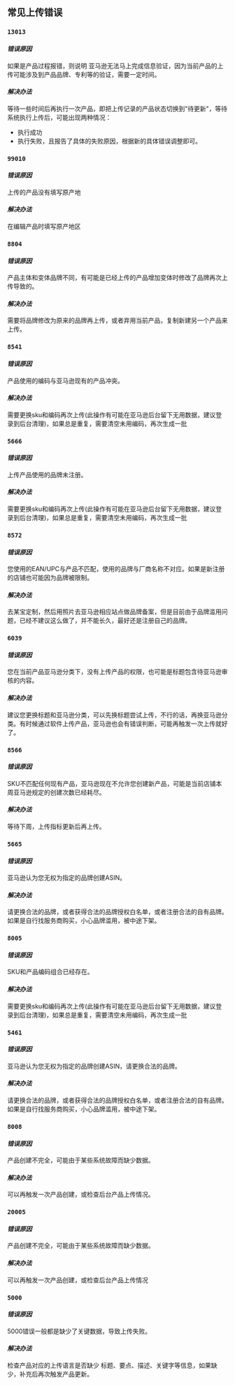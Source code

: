 ## 常见上传错误
### `13013`
#### *错误原因*
如果是产品过程报错，则说明 亚马逊无法马上完成信息验证，因为当前产品的上传可能涉及到产品品牌、专利等的验证，需要一定时间。
#### *解决办法*
等待一些时间后再执行一次产品，即把上传记录的产品状态切换到"待更新"，等待系统执行上传后，可能出现两种情况：
 - 执行成功
 - 执行失败，且报告了具体的失败原因，根据新的具体错误调整即可。

### `99010`
#### *错误原因*
上传的产品没有填写原产地
#### *解决办法*
在编辑产品时填写原产地区

### `8804`
#### *错误原因*
产品主体和变体品牌不同，有可能是已经上传的产品增加变体时修改了品牌再次上传导致的。
#### *解决办法*
需要将品牌修改为原来的品牌再上传，或者弃用当前产品，复制新建另一个产品来上传。

### `8541`
#### *错误原因*
产品使用的编码与亚马逊现有的产品冲突。
#### *解决办法*
需要更换sku和编码再次上传(此操作有可能在亚马逊后台留下无用数据，建议登录到后台清理)，如果总是重复，需要清空未用编码，再次生成一批

### `5666`
#### *错误原因*
上传产品使用的品牌未注册。
#### *解决办法*
需要更换sku和编码再次上传(此操作有可能在亚马逊后台留下无用数据，建议登录到后台清理)，如果总是重复，需要清空未用编码，再次生成一批

### `8572`
#### *错误原因*
您使用的EAN/UPC与产品不匹配，使用的品牌与厂商名称不对应。如果是新注册的店铺也可能因为品牌被限制。
#### *解决办法*
去某宝定制，然后用照片去亚马逊相应站点做品牌备案，但是目前由于品牌滥用问题，已经不建议这么做了，并不能长久，最好还是注册自己的品牌。

### `6039`
#### *错误原因*
您在当前产品亚马逊分类下，没有上传产品的权限，也可能是标题包含待亚马逊审核的内容。
#### *解决办法*
建议您更换标题和亚马逊分类，可以先换标题尝试上传，不行的话，再换亚马逊分类。有时候通过软件上传产品，亚马逊也会有错误判断，可能再触发一次上传就好了。

### `8566`
#### *错误原因*
SKU不匹配任何现有产品，亚马逊现在不允许您创建新产品，可能是当前店铺本周亚马逊规定的创建次数已经耗尽。
#### *解决办法*
等待下周，上传指标更新后再上传。

### `5665`
#### *错误原因*
亚马逊认为您无权为指定的品牌创建ASIN。
#### *解决办法*
请更换合法的品牌，或者获得合法的品牌授权白名单，或者注册合法的自有品牌。如果是自行找服务商购买，小心品牌滥用，被中途下架。

### `8005`
#### *错误原因*
SKU和产品编码组合已经存在。
#### *解决办法*
需要更换sku和编码再次上传(此操作有可能在亚马逊后台留下无用数据，建议登录到后台清理)，如果总是重复，需要清空未用编码，再次生成一批

### `5461`
#### *错误原因*
亚马逊认为您无权为指定的品牌创建ASIN，请更换合法的品牌。
#### *解决办法*
请更换合法的品牌，或者获得合法的品牌授权白名单，或者注册合法的自有品牌。如果是自行找服务商购买，小心品牌滥用，被中途下架。

### `8008`
#### *错误原因*
产品创建不完全，可能由于某些系统故障而缺少数据。
#### *解决办法*
可以再触发一次产品创建，或检查后台产品上传情况。

### `20005`
#### *错误原因*
产品创建不完全，可能由于某些系统故障而缺少数据。
#### *解决办法*
可以再触发一次产品创建，或检查后台产品上传情况

### `5000`
#### *错误原因*
5000错误一般都是缺少了关键数据，导致上传失败。
#### *解决办法*
检查产品对应的上传语言是否缺少 标题、要点、描述、关键字等信息，如果缺少，补充后再次触发产品更新。